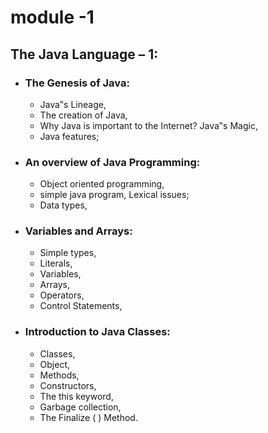 # module -1

## The Java Language – 1:

* ### The Genesis of Java: 
    * Java‟s Lineage,
    * The creation of Java,
    * Why Java is important to the Internet? Java‟s Magic, 
    * Java features; 

 * ### An overview of Java Programming: 
    * Object oriented programming, 
    * simple java program, Lexical issues; 
    * Data types,
 * ### Variables and Arrays: 
    * Simple types,
    * Literals,
    * Variables, 
    * Arrays,
    * Operators, 
    * Control Statements, 
* ### Introduction to Java Classes: 
    * Classes,
    * Object,
    * Methods, 
    * Constructors, 
    * The this keyword, 
    * Garbage collection,
    * The Finalize ( ) Method.